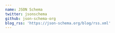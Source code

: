 ```yaml
---
name: JSON Schema
twitter: jsonschema
github: json-schema-org
blog_rss: 'https://json-schema.org/blog/rss.xml'
---
```

